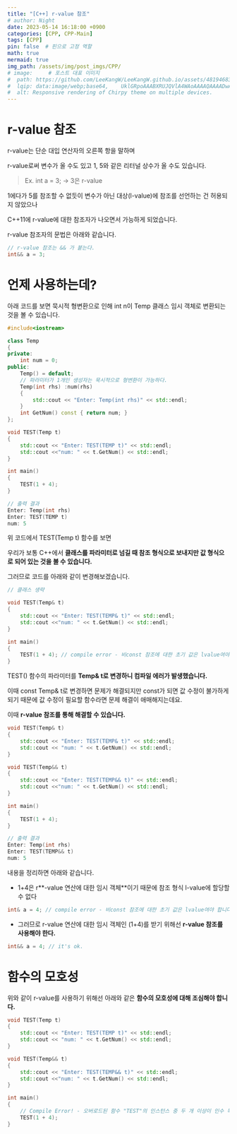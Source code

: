 ```yaml
---
title: "[C++] r-value 참조"
# author: Night
date: 2023-05-14 16:18:00 +0900
categories: [CPP, CPP-Main]
tags: [CPP]
pin: false  # 핀으로 고정 역할
math: true
mermaid: true
img_path: /assets/img/post_imgs/CPP/
# image:     # 포스트 대표 이미지
#  path: https://github.com/LeeKangW/LeeKangW.github.io/assets/48194683/7e5b8251-2544-4eea-b702-ad59aa404e9e
#  lqip: data:image/webp;base64,    UklGRpoAAABXRUJQVlA4WAoAAAAQAAAADwAABwAAQUxQSDIAAAARL0AmbZurmr57yyIiqE8oiG0bejIYEQTgqiDA9vqnsUSI6H+oAERp2HZ65qP/VIAWAFZQOCBCAAAA8AEAnQEqEAAIAAVAfCWkAALp8sF8rgRgAP7o9FDvMCkMde9PK7euH5M1m6VWoDXf2FkP3BqV0ZYbO6NA/VFIAAAA
#  alt: Responsive rendering of Chirpy theme on multiple devices.
---
```


# r-value 참조

r-value는 단순 대입 연산자의 오른쪽 항을 말하며

r-value로써 변수가 올 수도 있고 1, 5와 같은 리터널 상수가 올 수도 있습니다.

> Ex. int a = 3; -> 3은 r-value

1에다가 5를 참조할 수 없듯이 변수가 아닌 대상(l-value)에 참조를 선언하는 건 허용되지 않았으나

C++11에 r-value에 대한 참조자가 나오면서 가능하게 되었습니다.

r-value 참조자의 문법은 아래와 같습니다.

```cpp
// r-value 참조는 && 가 붙는다.
int&& a = 3;
```

# 언제 사용하는데?

아래 코드를 보면 묵시적 형변환으로 인해 int n이 Temp 클래스 임시 객체로 변환되는 것을 볼 수 있습니다.

```cpp
#include<iostream>

class Temp
{
private:
	int num = 0;
public:
	Temp() = default;
    // 파라미터가 1개인 생성자는 묵시적으로 형변환이 가능하다.
	Temp(int rhs) :num(rhs)
	{
		std::cout << "Enter: Temp(int rhs)" << std::endl;
	}
	int GetNum() const { return num; }
};

void TEST(Temp t)
{
	std::cout << "Enter: TEST(TEMP t)" << std::endl;
	std::cout <<"num: " << t.GetNum() << std::endl;
}

int main() 
{
	TEST(1 + 4);
}

// 출력 결과
Enter: Temp(int rhs)
Enter: TEST(TEMP t)
num: 5
```

위 코드에서 TEST(Temp t) 함수를 보면

우리가 보통 C++에서 **클래스를 파라미터로 넘길 때 참조 형식으로 보내지만 값 형식으로 되어 있는 것을 볼 수 있습니다.**

그러므로 코드를 아래와 같이 변경해보겠습니다.

```cpp
// 클래스 생략

void TEST(Temp& t)
{
	std::cout << "Enter: TEST(TEMP& t)" << std::endl;
	std::cout <<"num: " << t.GetNum() << std::endl;
}

int main() 
{
	TEST(1 + 4); // compile error - 비const 참조에 대한 초기 값은 lvalue여야 합니다.
}
```

TEST() 함수의 파라미터를 **Temp& t로 변경하니 컴파일 에러가 발생했습니다.**

이때 const Temp& t로 변경하면 문제가 해결되지만 const가 되면 값 수정이 불가하게 되기 때문에 값 수정이 필요할 함수라면 문제 해결이 애매해지는데요.

이때 **r-value 참조를 통해 해결할 수 있습니다.**

```cpp
void TEST(Temp& t)
{
	std::cout << "Enter: TEST(TEMP& t)" << std::endl;
	std::cout << "num: " << t.GetNum() << std::endl;
}

void TEST(Temp&& t)
{
	std::cout << "Enter: TEST(TEMP&& t)" << std::endl;
	std::cout <<"num: " << t.GetNum() << std::endl;
}

int main() 
{
	TEST(1 + 4);
}

// 출력 결과
Enter: Temp(int rhs)
Enter: TEST(TEMP&& t)
num: 5
```

내용을 정리하면 아래와 같습니다.

-   1+4은 r**\-value 연산에 대한 임시 객체**이기 때문에 참조 형식 l-value에 할당할 수 없다  
    

```cpp
int& a = 4; // compile error - 비const 참조에 대한 초기 값은 lvalue여야 합니다.
```

-   그러므로 r-value 연산에 대한 임시 객체인 (1+4)를 받기 위해선 **r-value 참조를 사용해야 한다.**

```cpp
int&& a = 4; // it's ok.
```

# 함수의 모호성

위와 같이 r-value를 사용하기 위해선 아래와 같은 **함수의 모호성에 대해 조심해야 합니다.**

```cpp
void TEST(Temp t)
{
	std::cout << "Enter: TEST(TEMP t)" << std::endl;
	std::cout << "num: " << t.GetNum() << std::endl;
}

void TEST(Temp&& t)
{
	std::cout << "Enter: TEST(TEMP&& t)" << std::endl;
	std::cout <<"num: " << t.GetNum() << std::endl;
}

int main() 
{
	// Compile Error! - 오버로드된 함수 "TEST"의 인스턴스 중 두 개 이상이 인수 목록과 일치합니다.
	TEST(1 + 4); 
}
```